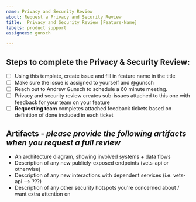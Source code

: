 ```yaml
---
name: Privacy and Security Review
about: Request a Privacy and Security Review
title:  Privacy and Security Review [Feature-Name]
labels: product support
assignees: gunsch

---
```


## Steps to complete the Privacy & Security Review: 
- [ ] Using this template, create issue and fill in feature name in the title 
- [ ] Make sure the issue is assigned to yourself and @gunsch
- [ ] Reach out to Andrew Gunsch to schedule a 60 minute meeting. 
- [ ] Privacy and security review creates sub-issues attached to this one with feedback for your team on your feature
- [ ] **Requesting team** completes attached feedback tickets based on definition of done included in each ticket 

## Artifacts - _please provide the following artifacts when you request a full review_
- An architecture diagram, showing involved systems + data flows
- Description of any new publicly-exposed endpoints (vets-api or otherwise)
- Description of any new interactions with dependent services (i.e. vets-api --> ???)
- Description of any other security hotspots you're concerned about / want extra attention on


